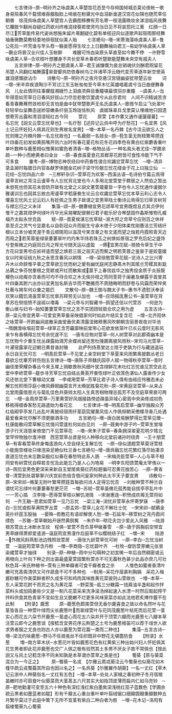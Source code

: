 <!-- { "loadSidebar": true } -->
　　七言律诗─原─明孙齐之咏虞美人草楚宫花态至今存倾国倾城总莫论夜帐一歌身易殒春风千载恨难吞胭脂脸上啼痕在粉黛光中血泪新谁道汉宫花似锦也随荒草任朝昬　徐茂呉咏虞美人草楚宫人去霸图移賸有芳名寄一枝浥露晩妆余涕泪临风夜舞忆腰肢乍翻尚自疑红药欲刈终难混绿葵若使灵均当日见不将哀怨托江蓠　红顔一日尽江芳草能传易代姿尚想施朱留片蕚翻疑化碧有单枝迎风似逐歌声起宿雨那经舞袖垂微艶莫教轻委地徘徊犹似美人贻
　　七言絶句─増─宋萧海藻咏虞美人草─鲁公死后一坏荒谁与竿头荐一觞妾愿得生坟土上日翻舞袖向君王─易幼学咏虞美人草─霸业将衰汉业兴佳人玉帐醉
　　难醒可怜血染原头草直至如今舞不停　─许野雪咏虞美人草─合欢枝叶想腰身不共长安草木春若听楚歌能楚舞未央空有戚夫人
　　五言排律─原─明孙齐之题虞美人草─君王诚慷慨为妾总销魂伏剑酬君贶留花吊楚人风翻红袖舞露翠睂颦呉防依春树乌江伴渚苹浮云随代变芳草逐年新空使英雄泪感慨欲沾巾
　　诗散句─原─明孙齐之夜月空悬汉宫镜幽姿犹带楚云妆
　　词─增─宋辛弃疾浪陶沙不肎过江东玉帐匆匆至今草木忆英雄唱着虞兮当日曲便舞春风　儿女此情同往事朦胧湘娥竹上泪痕浓舜目重瞳堪最恨羽亦重瞳　─虞美人─当年得意如芳草日日春风好拔山力尽忽悲歌饮罢虞兮从此奈君何　人间不识精诚苦贪看青春舞蓦然敛袵却无言怕是曲中犹带楚歌声无名氏虞美人─歌唇乍启尘飞处翠叶轻轻举似呈舞态逞娇容嫩条纤丽玉玲珑怯秋风　虞姬珠翠兵戈里莫认埋魂地只因遗恨寄芳丛露和清泪湿轻红古今同
　　萱花
　　原萱【本作藼又通作谖蘐蕿萲】一名忘忧【説文云萱忘忧草也】一名疗愁【述异记云呉中呼为疗愁花】一名宜男【风土记云怀妊妇人佩其花则生男故名宜男】─増─本草一名丹棘【古今注云欲忘人之忧则赠之丹棘丹棘一名忘忧故也】一名鹿劒一名妓女─原─苞生茎无附枝繁萼攒连叶四垂花初发如黄鹄嘴开则六出时有春花夏花秋花冬花四季色有黄白红紫麝香重叶单叶数种与鹿葱相似惟黄如蜜色者清香─増─格物丛话─一种名鳯头者尤佳─学圃余疏─一种小而絶黄者曰金台　─原─春食苖夏食花其穉芽花跗皆可食性冷能下气不可多食
　　彚考─原─博物志神农经曰中药飬性谓合欢蠲忿萱草忘忧　─増─清异录孟昶时每腊日内官各献罗体圏金花树子梁守珍献忘忧花缕金于花上曰独立仙　─花经─忘忧四品六命　─三栁轩杂识─萱草花为欢客─西溪丛语─毛诗伯兮篇云焉得谖草言树之背注云谖草令人忘忧背北堂也今人多用北堂萱堂于鳏居之人然伯之暂出未尝死也但其花未尝防开故有北堂之义説文藼萱蕿萲皆一字也令人忘忧通作谖据尔雅谖训忘也因其忘故古用谖草字嵇康飬生论云合欢蠲忿萱草忘忧本草云利心志令人懽喜忘忧风土记云妇人有妊佩之生男子故谓之宜男草陆士衡诗云焉得忘归草言树背与襟忘归之义未详
　　集藻─颂─原─魏曹植宜男花颂草号宜男既煜且贞其贞伊何惟干之嘉其煜伊何绿叶丹华光采晃曜配彼朝日君子躭乐好合琴瑟固作螽斯惟物孔臧福齐太姒永世克昌
　　赋─原─晋夏侯湛忘忧草赋─淑大邦之竒草兮应则百之休祥禀至贞之灵气兮显嘉名以自彰冠众卉而挺生兮承木徳于少阳体柔性刚蕙洁兰芳结纤根以立本分嘘灵渥于青云顺隂阳以滋茂兮笑含章之有文逺而望之烛若丹霞照青天近而观之若芙蓉鉴绿泉萋萋翠叶灼灼朱华炜若珠玉之树焕如景宿之罗充后妃之盛饰兮登紫微之内庭囘日月之晖光兮随天运以虚盈　─傅宜男花赋─猗猗令草生于中方花曰宜男号应祯祥逺而望之焕若三辰之丽天近而察之明若芙蓉之鉴泉于是姣童媛女以时来征结九秋之永思含春风以娯情　─增─梁徐勉萱草花赋─览诗人之比兴寄卉木以命辞惟平章之萱草欲忘忧而树之爰有幽忧庭闲志静髙木列其隂兰芳糅其影翫丛蘤之争芬悦羣根之竞颖或开红而散紫或蒀于上春信兹华之独秀投金质于炎辰既耀色以祛痗亦含香而可均不待合欢之木无俟孙枝之筠同芰荷于阑暑及蝉露乎首旻其叶四垂其跗六出亦曰宜男加名斯吉华而不艶雅而不质随晦明而舒卷与风霜而荣悴笑杜蘅与掲车何众彚之能匹
　　文散句─原─魏王朗与魏太子书─惠书不遗慰沃奉读欢笑以籍饥渇虽萱草忘忧臯苏释劳无以加也　─増─应玚报厐惠公书─虽萱草在背臯苏在侧悒愤不逞祗以増毒　─梁元帝与刘智藏书─鹄望还信以代萱苏　─何逊为衡山侯与妇书─始知萋萋萱草忘忧之言不实团团轻扇合欢之用为虚
　　五言古诗─原─梁元帝宜男草─可爱宜男草垂采映倡家何时如此叶结实复含花　─增─北齐阳休之咏萱草─开跗幽涧底散采曲堂垂优柔清露湿微穆惠风吹朝朝含丽景夜夜对华池　─隋魏澹咏堦前萱草─绿草正含芳靃靡映前堂带心花欲发依笼叶已长云度时无影风来乍有香横得忘忧号余忧遂不忘　─唐韦应物对萱草─何人树萱草对此郡斋幽本是忘忧物今夕重生忧丛疎露始滴芳余蝶尚留还思杜陵圃离披风雨秋─宋司马光萱草─叶濯宿露翠花迎朝日黄昔谁封殖
　　此俨列侍髙堂达士隠于吏孰为行与藏逍遥玩永日自无忧可忘　─明髙启萱草─不见堂上亲空树堂下草夏来风雨繁离披数丛老日暮欲忘忧搴芳转伤抱五言律诗─増─唐陈子昻魏氏园亭人赋一物得秋亭萱草─昔时幽径里荣耀杂春丛今来玉墀上销歇畏秋风细叶犹含绿鲜花未吐红忘忧谁见赏空此北堂中李峤萱草─屣歩寻芳草忘忧自结丛黄英开飬性绿叶正依笼色湛仙人露香传少女风还依北堂下曹植动文雄　─李咸用萱草─芳草比君子诗人情有由祗应怜雅态未必解忘忧积雨莎庭小微风藓砌幽莫言开太晩犹胜菊花秋─原─宋黄庭坚萱草─从来占北堂雨露借恩光与菊乱佳色共葵倾太阳人生真苦相物理忌孤芳不及空庭草荣衰可两忘　─增─金周昻萱草─万里黄萱好风烟接路傍迹疎虽异域心密竟中央染练成初色移瓶得细香客愁无路遣始为看花忘
　　七言律诗─増─明髙启萱草─幽华独殿众芳红临砌亭亭发几丛乱叶离披经宿雨纤茎窈窕擢薰风佳人作佩频朝采倦蝶寻香几处通最爱看来忧尽解不须更酿酒多功
　　五言絶句─増─唐白居易酬梦得比萱草见赠─杜康能散闷萱草解忘忧借问萱逢杜何如白见刘　─原─聂夷中游子吟─萱草生堂堦游子行天涯慈亲倚堂门不见萱草花　─増─宋朱子萱草─春条拥深翠夏花明夕隂北堂罕悴物独尔澹冲襟　西窓萱草丛昔是何人种移向北堂前诸孙时绕弄　─王十朋萱草─有客看萱草终身悔逺游向人空自绿无复解忘忧　─原─徐似道题萱草莫讶萱枝小能施宫様妆只缘渲染足絶似杜兰香七言絶句─增─唐呉融忘忧花繁红落尽始凄凉直道忘忧也未忘数朶殷红似春在春愁特此系人肠　─宋梅尧臣萱草─人心与草不相同安有树萱忧自释若言忧及此能忘乃是人心为物易　─明李东阳馈萱庵太宰侑以一诗─雨后宜男色更深采来新自玉堂隂紫葵红药标题徧可忍黄花独苦心　─原─黄省曾─清萱到处碧鬖鬖兴庆宫前色倍含借问皇家何种此太平天子要宜男
　　诗散句─原─宋宋祁─脩茎无附叶繁萼攒莛首每欲问诗人定得忘忧否　─刘敞种萱不种兰自谓忧可忘绿叶何萋萋春愁更茫茫　─増─苏轼─萱草虽微花孤秀能自拔亭亭乱叶中一一芳心插　汉李陵─愿得萱草枝以解饥渇情　─宋谢惠连─积愤成疚痗无萱将如何　─齐王融─思君如萱草一见乃忘忧　─梁江淹─消忧非萱草永怀寄梦寐　─唐李白─忘忧或假草满院罗丛萱　─原孟郊─萱草儿女花不解壮士忧　─宋宋祁─腻蘤金英扑纤莛玉股抽　─晏殊─若教花有语却解使人愁─増─石延年─移萱树之背丹霞间缥色　─苏辙─萱草朝始开谺然黄鹄觜　─朱乔年─秾花夫岂少爱此入风雅　─陆游根苏萱出土冰断水生纹　程俱─堂萱不吾负芽甲破春雪　─原─唐于鹄胸前空带宜男草嫁得萧郎爱逺游─温庭筠宜男漫作后庭草不似樱桃结子红　─増─宋
　　陆游─外微风斜燕影池边残照敛萱房　─唐张九龄萱草忧可树　─原─李白─忘忧当树萱　─温庭筠萱草含丹粉　─増─李商隐─忘忧碧叶齐　─杜牧─睂防萱芽嫩元张昱染裙萱草才抽绿
　　别录─原─种植─雨中分勾萌种之初宜稀一年后自然稠密或云用根向上叶向下种之则出苖最盛夏萱固繁秋萱亦不可无葢秋色甚少此品亦庶几可壮秋色耳─宋氏种植书─萱有三种单瓣者可食千瓣者食之杀
　　人惟色如蜜者香清叶嫩可充髙斋清供又可作蔬食不可不多种也　─制用─采花作葅甚利胸膈　采花入梅酱砂糖可作美菜鲜者积久成多可和鸡肉其味胜黄花菜彼则山萱故也　─増─本草─东人采萱花跗干而货之名为黄花菜　─野菜笺─盐三分糖霜一钱蔴油半盏和起作拌菜料头或加捣姜些少又是一制凡花菜采来洗净滚汤焯起速入水漂一时然后取起搾干拌料供食其色青翠不变如生且又脆嫩不烂更多风味家菜亦如此法他若炙煿作虀不在此制
　　【附录】鹿葱
　　原─鹿葱色颇类萱但无香尔鹿喜食之故以命名然叶与花茎皆各自一种萱叶绿而尖长鹿葱叶而翠绿萱叶与花同茂鹿葱叶枯死而后花萱一茎实心而花五六朶节开鹿葱一茎虚心而花五六朶并开于顶萱六瓣而光鹿葱七八瓣本草注萱云即今之鹿葱误【按嵇含宜男花序云荆楚之土号为鹿葱根苖可以荐于俎世人欲求男者服之尤良也则古人亦以鹿葱为萱花葢一类而二种也】
　　集藻─五言古诗─増─梁沈约咏鹿葱─野马不任骑兎丝不任织既非中野花无堪麕防食
　　【附录】水葱
　　増─南方草木状─水葱花叶皆如鹿葱花色有红黄紫三种出始兴妇人怀妊佩其花生男者即此花非鹿葱也交广人佩之极有验然其土多男不厌女子故不常佩也【按此説又与风土记嵇含序不同未知孰是本草谓亦萱草之类是也】
　　蜀葵【原与葵菜混合为一今正之】
　　原─蜀葵一名戎　【尔雅云菺戎葵注云今蜀葵也似葵花如木槿华疏云戎蜀葢其所自也因以名之】一名呉葵【尔雅翼作胡葵】一名一丈红【草木记云浙中人种葵俗名一丈红有五色】─増─本草─处处人家植之春初种子冬月宿根苖嫩时亦可茹食叶似葵菜而大茎髙五六尺其实大如指顶皮薄而扁内仁如马兜铃　─原─肥地勤灌可变至五六十种色有深红浅红紫白墨紫深浅桃红茄子蓝数色【学圃余疏云黒者如墨蓝者如靛】形有千瓣五心重台重叶单叶翦绒锯口细瓣圆瓣重瓣数种五月繁华莫过于此庭中篱下无所不宜茎有紫白二种白者为胜　─増─花木记─洛阳有翦棱蜀葵九心蜀葵

